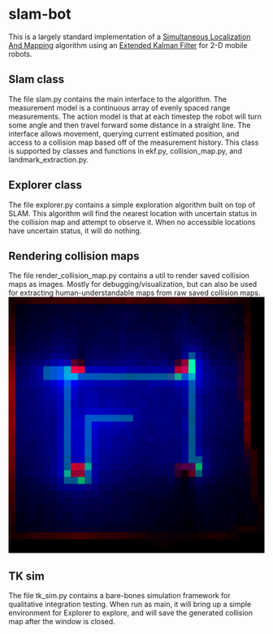 # slam-bot
This is a largely standard implementation of a [Simultaneous Localization And Mapping](https://en.wikipedia.org/wiki/Simultaneous_localization_and_mapping) algorithm using an [Extended Kalman Filter](https://en.wikipedia.org/wiki/Extended_Kalman_filter) for 2-D mobile robots.

## Slam class
The file slam.py contains the main interface to the algorithm. The measurement model is a continuous array of evenly spaced range measurements.
The action model is that at each timestep the robot will turn some angle and then travel forward some distance in a straight line.
The interface allows movement, querying current estimated position, and access to a collision map based off of the measurement history.
This class is supported by classes and functions in ekf.py, collision_map.py, and landmark_extraction.py.

## Explorer class
The file explorer.py contains a simple exploration algorithm built on top of SLAM.
This algorithm will find the nearest location with uncertain status in the collision map and attempt to observe it.
When no accessible locations have uncertain status, it will do nothing.

## Rendering collision maps
The file render_collision_map.py contains a util to render saved collision maps as images.
Mostly for debugging/visualization, but can also be used for extracting human-understandable maps from raw saved collision maps.
![An example of a rendered collision map.](readme_resources/tk_sim_collision_map.png?raw=true)

## TK sim
The file tk_sim.py contains a bare-bones simulation framework for qualitative integration testing.
When run as main, it will bring up a simple environment for Explorer to explore, and will save the generated collision map after the window is closed.
